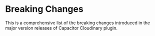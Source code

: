 # Breaking Changes

This is a comprehensive list of the breaking changes introduced in the major version releases of Capacitor Cloudinary plugin.
